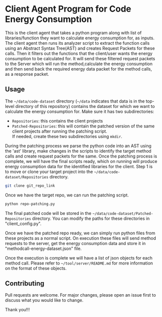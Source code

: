 # Client Agent Program for Code Energy Consumption

This is the client agent that takes a python program along with list of libraries/function they want to calculate energy consumption for, as inputs. The client agent then runs its analyzer script to extract the function calls using an Abstract Syntax Tree(AST) and creates Request Packets for these calls. Then it filters out the functions that the client/user wants the energy consumption to be calculated for. It will send these filtered request packets to the Server which will run the method,calculate the energy consumption and then send back the required energy data packet for the method calls, as a response packet.

## Usage

<!-- Read a bit about measuring Software Energy Consumption and how it is done in Linux using the Profiling Tool known as [Perf](https://perf.wiki.kernel.org/index.php/Main_Page). -->

The `~/data/code-dataset` directory (`~/data` indicates that data is in the top-level directory of this repository) contains the dataset for which we want to calculate the energy consumption for. Make sure it has two subdirectories:
- `Repositories`: this contains the client projects
- `Patched-Repositories`: this will contain the patched version of the same client projects after running the patching script.  
If needed, create these two subdirectories using `mkdir`.
  
During the patching process we parse the python code into an AST using the 'ast' library, make changes in the scripts to identify the target method calls and create request packets for the same. Once the patching process is complete, we will have the final scripts ready, which on running will produce energy consumption data for the identified libraries for the client.
Step 1 is to move or clone your target project into the `~/data/code-dataset/Repositories` directory.
```bash
git clone git_repo_link
```
Once we have the target repo, we can run the patching script. 
```bash
python repo-patching.py
```

The final patched code will be stored in the `~/data/code-dataset/Patched-Repositories` directory. You can modify the paths for these directories in "client_config.py".

Once we have the patched repo ready, we can simply run python files from these projects as a normal script. On execution these files will send method requests to the server, get the energy consumption data and store it in "methodcall-energy-dataset.json" file.

Once the execution is complete we will have a list of json objects for each method call. Please refer to `~/tool/server/README.md` for more information on the format of these objects.


## Contributing
Pull requests are welcome. For major changes, please open an issue first to discuss what you would like to change.

Thank you!!!
